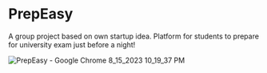 # PrepEasy
A group project based on own startup idea. Platform for students to prepare for university exam just before a night!

![PrepEasy - Google Chrome 8_15_2023 10_19_37 PM](https://github.com/JevinMakwana/prepeasy/assets/77476584/51c7235d-b8e3-40ce-aef3-4e5970fc32e3)

